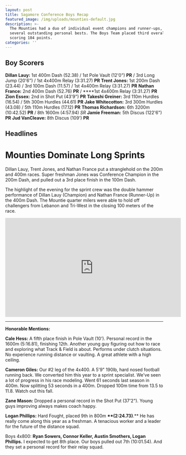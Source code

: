```yaml
---
layout: post
title: Sagamore Conference Boys Recap
featured_image: /img/uploads/mounties-default.jpg
description: >-
  The Mounties had a duo of individual event champions and runner-ups, and
  several outstanding personal bests. The Boys Team placed third overall,
  scoring 104 points.
categories: ''
---
```

## Boy Scorers

**Dillan Lauy:** 1st 400m Dash (52.38) / 1st Pole Vault (12'0") **PR** / 3rd Long Jump (20'6") / 1st 4x400m Relay (3:31.27) **PR**
**Trent Jones:** 1st 200m Dash (23.44) / 3rd 100m Dash (11.57) / 1st 4x400m Relay (3:31.27) **PR**
**Nathan France:** 2nd 400m Dash (52.76) **PR** / ****1st 4x400m Relay (3:31.27) **PR**
**Zion Essex:** 2nd in Shot Put (43'9") **PR**
**Takeshi Greiner:** 3rd 110m Hurdles (16.54) / 5th 300m Hurdles (44.61) **PR**
**Jake Whitecotton:** 3rd 300m Hurdles (43.08) / 5th 110m Hurdles (17.12) **PR**
**Thomas Richardson:** 6th 3200m (10:42.52) **PR** / 8th 1600m (4:57.94) _SR_
**Jamie Freeman:** 5th Discus (122'6") **PR**
**Jud VanCleave:** 8th Discus (109') **PR**

## Headlines

# Mounties Dominate Long Sprints

Dillan Lauy, Trent Jones, and Nathan France put a stranglehold on the 200m and 400m races. Super freshman Jones was Conference Champion in the 200m Dash, and pulled out a 3rd place finish in the 100m Dash.

The highlight of the evening for the sprint crew was the double hammer performance of Dillan Lauy (Champion) and Nathan France (Runner-Up) in the 400m Dash. The Mountie quarter milers were able to hold off challengers from Lebanon and Tri-West in the closing 100 meters of the race.

<iframe width="560" height="315" src="https://www.youtube.com/embed/iMmIzoRDPiQ" frameborder="0" allow="accelerometer; autoplay; encrypted-media; gyroscope; picture-in-picture" allowfullscreen></iframe>

****

**Honorable Mentions:**

**Cale Hess:** A fifth place finish in Pole Vault (10'). Personal record in the 1600m (5:16.81), finishing 12th. Another young guy figuring out how to race and exploring what Track & Field is about. Performs under clutch situations. No experience running distance or vaulting. A great athlete with a high ceiling.

**Cameron Giles:** Our #2 leg of the 4x400. A 5'9" 190lb, hard nosed football running back. We converted him this year to a sprint specialist. We've seen a lot of progress in his race modeling. Went 61 seconds last season in 400m. Now splitting 53 seconds in a 400m. Dropped 100m time from 13.5 to 11.8. Watch out this fall.

**Zane Mason:** Dropped a personal record in the Shot Put (37'2"). Young guys improving always makes coach happy.

**Logan Phillips:** Hard Fought, placed 9th in 800m **\*\*(2:24.73)**.\*\* He has really come along this year as a freshman. A tenacious worker and a leader for the future of the distance squad.

Boys 4x800: **Ryan Sowers, Connor Keller, Austin Smothers, Logan Phillips.** I expected to get 8th place. Our boys pulled out 7th (10:01.54). And they set a personal record for their relay squad.
